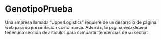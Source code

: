 # GenotipoPrueba
 Una empresa llamada “UpperLogistics” requiere de un desarrollo de página web para su presentación como marca. Además, la página web deberá tener una sección de artículos para compartir ‘tendencias de su sector’. 
